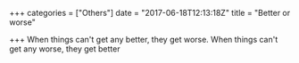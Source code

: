 +++
categories = ["Others"]
date = "2017-06-18T12:13:18Z"
title = "Better or worse"

+++
When things can't get any better, they get worse. When things can't get any worse, they get better
